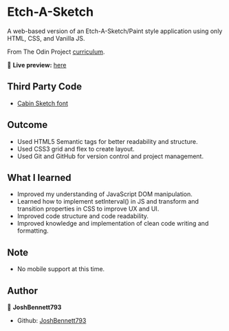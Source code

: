# Etch-A-Sketch

A web-based version of an Etch-A-Sketch/Paint style application using only HTML, CSS, and Vanilla JS.

From The Odin Project [curriculum](https://www.theodinproject.com/courses/foundations/lessons/etch-a-sketch-project).

🔗 **Live preview:** [here](https://joshbennett793.github.io/etch-a-sketch/)

## Third Party Code

* [Cabin Sketch font](https://fonts.googleapis.com/css?family=Cabin+Sketch)

## Outcome

* Used HTML5 Semantic tags for better readability and structure.
* Used CSS3 grid and flex to create layout.
* Used Git and GitHub for version control and project management.

## What I learned

* Improved my understanding of JavaScript DOM manipulation.
* Learned how to implement setInterval() in JS and transform
  and transition properties in CSS to improve UX and UI.
* Improved code structure and code readability.
* Improved knowledge and implementation of clean code writing and formatting.


## Note

* No mobile support at this time.

## Author
👤 **JoshBennett793**
* Github: [JoshBennett793](https://github.com/JoshBennett793)
